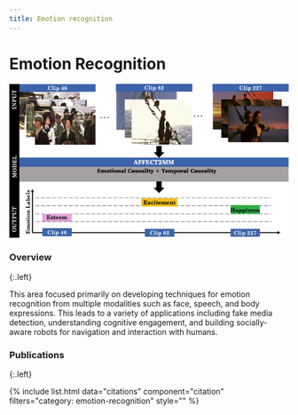 ```yaml
---
title: Emotion recognition
---
```


# Emotion Recognition

![affect2mm](/images/research/affect2mm.png)

### Overview
{:.left}

This area focused primarily on developing techniques for emotion recognition from multiple modalities such as face, speech, and body expressions. This leads to a variety of applications including fake media detection, understanding cognitive engagement, and building socially-aware robots for navigation and interaction with humans.

### Publications
{:.left}

{%  include list.html 
    data="citations" 
    component="citation" 
    filters="category: emotion-recognition"
    style="" 
%}
